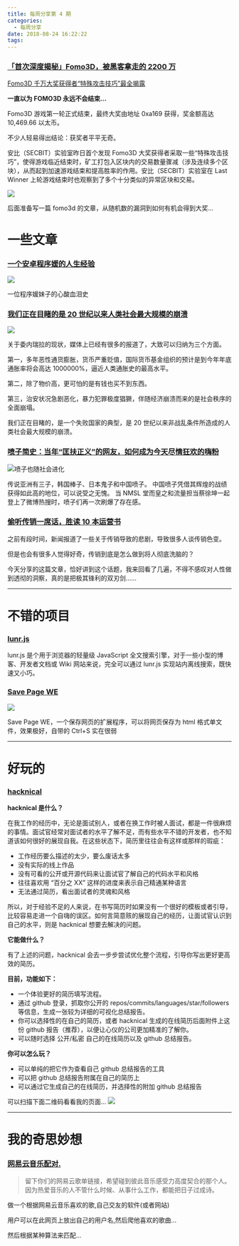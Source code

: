 ```yaml
---
title: 每周分享第 4 期
categories:
  - 每周分享
date: 2018-08-24 16:22:22
tags:
---
```


### [「首次深度揭秘」Fomo3D，被黑客拿走的 2200 万](https://mp.weixin.qq.com/s/s_RCF_EDlptQpm3d7mzApA)

[Fomo3D 千万大奖获得者“特殊攻击技巧”最全揭露](https://mp.weixin.qq.com/s/MCuGJepXr_f18xrXZsImBQ)

**一直以为 FOMO3D 永远不会结束...**

Fomo3D 游戏第一轮正式结束，最终大奖由地址 0xa169 获得，奖金额高达 10,469.66 以太币。

不少人轻易得出结论：获奖者平平无奇。

安比（SECBIT）实验室昨日首个发现 Fomo3D 大奖获得者采取一些“特殊攻击技巧”，使得游戏临近结束时，矿工打包入区块内的交易数量骤减（涉及连续多个区块），从而起到加速游戏结束和提高胜率的作用。安比（SECBIT）实验室在 Last Winner 上轮游戏结束时也观察到了多个十分类似的异常区块和交易。

![](http://ww1.sinaimg.cn/large/cfc08357gy1fukw3rlr3dj217g1biaxm.jpg)

后面准备写一篇 fomo3d 的文章，从随机数的漏洞到如何有机会得到大奖...

# 一些文章

### [一个安卓程序媛的人生经验](https://mp.weixin.qq.com/s/Whtx_UPUELzzpOGVKteo5Q)

![](http://ww1.sinaimg.cn/large/cfc08357gy1fukvc2roo0j20bo0fo7gc.jpg)

一位程序媛妹子的心酸血泪史

### [我们正在目睹的是 20 世纪以来人类社会最大规模的崩溃](https://mp.weixin.qq.com/s/sHqIni5wBa9qV3WeRa-pcQ)

![](http://ww1.sinaimg.cn/large/cfc08357gy1fukvhtq38gj20p00s6h45.jpg)

关于委内瑞拉的现状，媒体上已经有很多的报道了，大致可以归纳为三个方面。

第一，多年恶性通货膨胀，货币严重贬值，国际货币基金组织的预计是到今年年底通胀率将会高达 1000000%，逼近人类通胀史的最高水平。

第二，除了物价高，更可怕的是有钱也买不到东西。

第三，治安状况急剧恶化，暴力犯罪极度猖獗，伴随经济崩溃而来的是社会秩序的全面崩塌。

我们正在目睹的，是一个失败国家的典型，是 20 世纪以来非战乱条件所造成的人类社会最大规模的崩溃。

### [喷子简史：当年“匡扶正义”的网友，如何成为今天尽情狂欢的嗨粉](https://mp.weixin.qq.com/s/afLY6E34CnuO5SwGkthfBQ)

![喷子也随社会进化](http://ww1.sinaimg.cn/large/cfc08357gy1fukvkh2io7j20u00ftq6v.jpg)

传说亚洲有三子，韩国棒子、日本鬼子和中国喷子。
中国喷子凭借其辉煌的战绩获得如此高的地位，可以说受之无愧。
当 NMSL 堂而皇之和流量担当蔡徐坤一起登上了微博热搜时，喷子们再一次刷爆了存在感。

### [偷听传销一席话，胜读 10 本运营书](https://mp.weixin.qq.com/s/o8hMQztHGM2PPne4edOIYA)

之前有段时间，新闻报道了一些关于传销导致的悲剧，导致很多人谈传销色变。

但是也会有很多人觉得好奇，传销到底是怎么做到将人彻底洗脑的？

今天分享的这篇文章，恰好讲到这个话题，我来回看了几遍，不得不感叹对人性做到透彻的洞察，真的是把极其锋利的双刃剑……

---

# 不错的项目

### [lunr.js](https://github.com/olivernn/lunr.js)

lunr.js 是个用于浏览器的轻量级 JavaScript 全文搜索引擎，对于一些小型的博客、开发者文档或 Wiki 网站来说，完全可以通过 lunr.js 实现站内离线搜索，既快速又小巧。

### [Save Page WE](https://chrome.google.com/webstore/detail/save-page-we/dhhpefjklgkmgeafimnjhojgjamoafof)

![](http://ww1.sinaimg.cn/large/cfc08357gy1fukvpe9f42j20hs0b4gnp.jpg)

Save Page WE，一个保存网页的扩展程序，可以将网页保存为 html 格式单文件，效果极好，自带的 Ctrl+S 实在很弱

---

# 好玩的

### [hacknical](https://hacknical.com/)

**hacknical 是什么？**

在我工作的经历中，无论是面试别人，或者在换工作时被人面试，都是一件很麻烦的事情。面试官经常对面试者的水平了解不足，而有些水平不错的开发者，也不知道该如何很好的展现自我。在这些状态下，简历里往往会有这样或那样的瑕疵：

- 工作经历要么描述的太少，要么废话太多
- 没有实际的线上作品
- 没有可看的公开或开源代码来让面试官了解自己的代码水平和风格
- 往往喜欢用 “百分之 XX” 这样的进度来表示自己精通某种语言
- 无法通过简历，看出面试者的灵魂和风格

所以，对于经验不足的人来说，在书写简历时如果没有一个很好的模板或者引导，比较容易走进一个自嗨的误区。如何言简意赅的展现自己的经历，让面试官认识到自己的水平，则是 hacknical 想要去解决的问题。

**它能做什么？**

有了上述的问题，hacknical 会去一步步尝试优化整个流程，引导你写出更好更高效的简历。

**目前，功能如下：**

- 一个体验更好的简历填写流程。
- 通过 github 登录，抓取你公开的 repos/commits/languages/star/followers 等信息，生成一张较为详细的可视化总结报告。
- 你可以选择性的在自己的简历，或者 hacknical 生成的在线简历后面附件上这份 github 报告（推荐），以便让心仪的公司更加精准的了解你。
- 可以随时选择 公开/私密 自己的在线简历以及 github 总结报告。

**你可以怎么玩？**

- 可以单纯的把它作为查看自己 github 总结报告的工具
- 可以把 github 总结报告附属在自己的简历上
- 可以通过它生成自己的在线简历，并选择性的附加 github 总结报告

可以扫描下面二维码看看我的页面...
![](http://ww1.sinaimg.cn/large/cfc08357gy1fukvs8xuupj208q08ggm2.jpg)

---

# 我的奇思妙想

### [网易云音乐配对.](https://juejin.im/pin/5b70de6ee51d4503821250bc)

> 留下你们的网易云歌单链接，希望碰到彼此音乐感受力高度契合的那个人。
> 因为热爱音乐的人不管什么时候、从事什么工作，都能把日子过成诗。

做一个根据网易云音乐喜欢的歌,自己交友的软件(或者网站)

用户可以在此网页上放出自己的用户名,然后爬他喜欢的歌曲...

然后根据某种算法来匹配...
